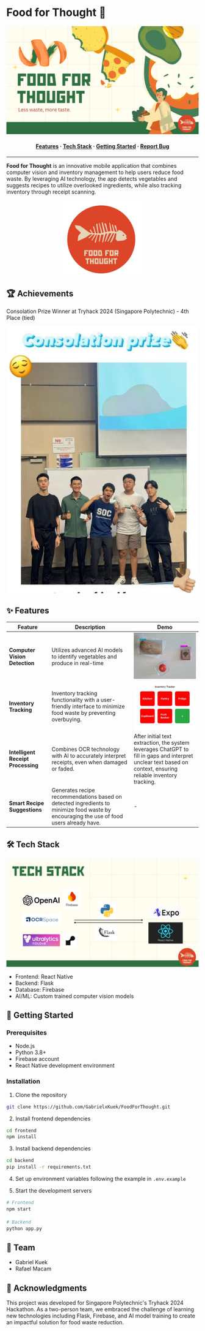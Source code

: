 # Food for Thought 🥗

<div align="center">
  <img src="assets/Cover.png" alt="Project Cover">
</div>

<h4 align="center">
  <a href="#features">Features</a>
  <span> · </span>
  <a href="#tech-stack">Tech Stack</a>
  <span> · </span>
  <a href="#getting-started">Getting Started</a>
  <span> · </span>
  <a href="https://github.com/GabrielxKuek/FoodForThought/issues">Report Bug</a>
</h4>

---

**Food for Thought** is an innovative mobile application that combines computer vision and inventory management to help users reduce food waste. By leveraging AI technology, the app detects vegetables and suggests recipes to utilize overlooked ingredients, while also tracking inventory through receipt scanning.

<div align="center">
  <img src="assets/AppLogo.png" alt="App Logo" width="200">
</div>

## 🏆 Achievements

Consolation Prize Winner at Tryhack 2024 (Singapore Polytechnic) - 4th Place (tied)

<div align="center">
  <img src="assets/PrizePresentation.jpg" alt="Prize Presentation">
</div>

## ✨ Features

| Feature | Description | Demo |
| ------- | ----------- | ---- |
| **Computer Vision Detection** | Utilizes advanced AI models to identify vegetables and produce in real-time | <img src="assets/AIDemo.jpg" alt="AI Demo"> |
| **Inventory Tracking** | Inventory tracking functionality with a user-friendly interface to minimize food waste by preventing overbuying. | <img src="assets/FrontendDemo.jpg" alt="Frontend Demo"> |
| **Intelligent Receipt Processing** | Combines OCR technology with AI to accurately interpret receipts, even when damaged or faded. | After initial text extraction, the system leverages ChatGPT to fill in gaps and interpret unclear text based on context, ensuring reliable inventory tracking. |
| **Smart Recipe Suggestions** | Generates recipe recommendations based on detected ingredients to minimize food waste by encouraging the use of food users already have. | - |


## 🛠️ Tech Stack

<div align="center">
  <img src="assets/TechStack.png" alt="Tech Stack">
</div>

- Frontend: React Native
- Backend: Flask
- Database: Firebase
- AI/ML: Custom trained computer vision models

## 🚀 Getting Started

### Prerequisites
- Node.js
- Python 3.8+
- Firebase account
- React Native development environment

### Installation
1. Clone the repository
```bash
git clone https://github.com/GabrielxKuek/FoodForThought.git
```

2. Install frontend dependencies
```bash
cd frontend
npm install
```

3. Install backend dependencies
```bash
cd backend
pip install -r requirements.txt
```

4. Set up environment variables following the example in `.env.example`

5. Start the development servers
```bash
# Frontend
npm start

# Backend
python app.py
```

## 👥 Team

- Gabriel Kuek
- Rafael Macam

## 🙏 Acknowledgments

This project was developed for Singapore Polytechnic's Tryhack 2024 Hackathon. As a two-person team, we embraced the challenge of learning new technologies including Flask, Firebase, and AI model training to create an impactful solution for food waste reduction.
